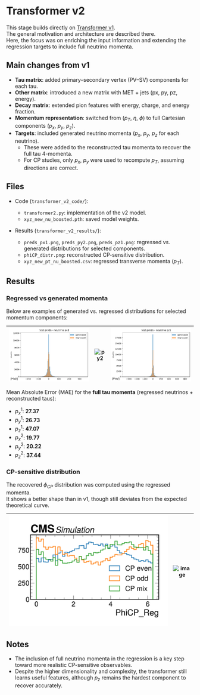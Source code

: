 # Transformer v2

This stage builds directly on [Transformer v1](../transformer_v1/).  
The general motivation and architecture are described there.  
Here, the focus was on enriching the input information and extending the regression targets to include full neutrino momenta.


## Main changes from v1

- **Tau matrix**: added primary–secondary vertex (PV–SV) components for each tau.  
- **Other matrix**: introduced a new matrix with MET + jets (px, py, pz, energy).  
- **Decay matrix**: extended pion features with energy, charge, and energy fraction.  
- **Momentum representation**: switched from ($p_T$, $\eta$, $\phi$) to full Cartesian components ($p_x$, $p_y$, $p_z$).  
- **Targets**: included generated neutrino momenta ($p_x$, $p_y$, $p_z$ for each neutrino).  
  - These were added to the reconstructed tau momenta to recover the full tau 4-momenta.  
  - For CP studies, only $p_x$, $p_y$ were used to recompute $p_T$, assuming directions are correct.  


## Files

- Code (`transformer_v2_code/`):
  - `transformer2.py`: implementation of the v2 model.  
  - `xyz_new_nu_boosted.pth`: saved model weights.  

- Results (`transformer_v2_results/`):
  - `preds_px1.png`, `preds_py2.png`, `preds_pz1.png`: regressed vs. generated distributions for selected components.  
  - `phiCP_distr.png`: reconstructed CP-sensitive distribution.  
  - `xyz_new_pt_nu_boosted.csv`: regressed transverse momenta ($p_T$).  


## Results

### Regressed vs generated momenta

Below are examples of generated vs. regressed distributions for selected momentum components:

| ![px1](transformer_v2_results/preds_px1.png) | ![py2](transformer_v2_results/preds_py2.png) | ![pz1](transformer_v2_results/preds_pz1.png) |  
|---|---|---|  

Mean Absolute Error (MAE) for the **full tau momenta** (regressed neutrinos + reconstructed taus):  

- $p_x^1$: **27.37**  
- $p_y^1$: **26.73**  
- $p_z^1$: **47.07**  
- $p_x^2$: **19.77**  
- $p_y^2$: **20.22**  
- $p_z^2$: **37.44**  


### CP-sensitive distribution

The recovered $\phi_{CP}$ distribution was computed using the regressed momenta.  
It shows a better shape than in v1, though still deviates from the expected theoretical curve.  

| ![Recovered phiCP](transformer_v2_results/phicp_distr.png) | <img width="2070" height="1440" alt="image" src="https://github.com/user-attachments/assets/63c82b2b-8209-4313-b3e3-cfa5d46b2f6f" /> |
|---|---|  


## Notes

- The inclusion of full neutrino momenta in the regression is a key step toward more realistic CP-sensitive observables.  
- Despite the higher dimensionality and complexity, the transformer still learns useful features, although $p_z$ remains the hardest component to recover accurately.  
